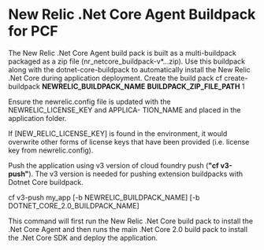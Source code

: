 # New Relic .Net Core Agent Buildpack for PCF
The New Relic .Net Core Agent build pack is built as a multi-buildpack packaged as a zip file
(nr_netcore_buildpack-v*.*.*.zip). Use this buildpack along with the dotnet-core-buildpack to
automatically install the New Relic .Net Core during application deployment.
Create the build pack
cf create-buildpack **NEWRELIC_BUILDPACK_NAME** **BUILDPACK_ZIP_FILE_PATH** 1

Ensure the newrelic.config file is updated with the NEWRELIC_LICENSE_KEY and APPLICA-
TION_NAME and placed in the application folder.

If [NEW_RELIC_LICENSE_KEY] is found in the environment, it would overwrite other forms of license keys that have been provided (i.e. license key from newrelic.config).

Push the application using v3 version of cloud foundry push (**"cf v3-push"**). The v3 version is needed for pushing extension buildpacks with Dotnet Core buildpack.

cf v3-push my_app [-b NEWRELIC_BUILDPACK_NAME] [-b DOTNET_CORE_2.0_BUILDPACK_NAME]

This command will first run the New Relic .Net Core build pack to install the .Net Core Agent
and then runs the main .Net Core 2.0 build pack to install the .Net Core SDK and deploy the
application.
